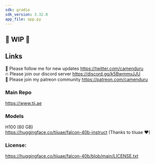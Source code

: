 ```yaml
---
sdk: gradio
sdk_version: 3.32.0
app_file: app.py
---
```


## 🚦 WIP 🚦

## Links

🐣 Please follow me for new updates https://twitter.com/camenduru <br />
🔥 Please join our discord server https://discord.gg/k5BwmmvJJU <br />
🥳 Please join my patreon community https://patreon.com/camenduru <br />

### Main Repo
https://www.tii.ae

### Models
H100 (80 GB) <br />
https://huggingface.co/tiiuae/falcon-40b-instruct (Thanks to tiiuae ❤) <br />

### License: 
https://huggingface.co/tiiuae/falcon-40b/blob/main/LICENSE.txt
